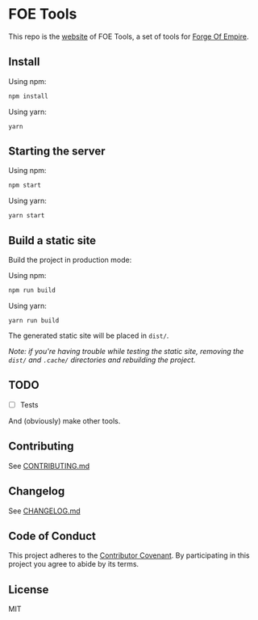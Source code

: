 # FOE Tools

This repo is the [website](https://foe-tools.github.io/) of FOE Tools, a set of tools for [Forge Of Empire](https://forgeofempires.com).

## Install

Using npm:

```bash
npm install
```

Using yarn:

```
yarn
```

## Starting the server

Using npm:

```bash
npm start
```

Using yarn:

```
yarn start
```



## Build a static site
Build the project in production mode:

Using npm:

```bash
npm run build
```

Using yarn:

```
yarn run build
```



The generated static site will be placed in `dist/`.

*Note: if you're having trouble while testing the static site, removing the `dist/` and `.cache/` directories and rebuilding the project.*

## TODO

- [ ] Tests


And (obviously) make other tools.



## Contributing

See [CONTRIBUTING.md](https://github.com/FOE-Tools/FOE-Tools.github.io/blob/dev/CONTRIBUTING.md)



## Changelog

See [CHANGELOG.md](https://github.com/FOE-Tools/FOE-Tools.github.io/blob/dev/CHANGELOG.md)



## Code of Conduct

This project adheres to the [Contributor Covenant](https://www.contributor-covenant.org/). By participating in this project you agree to abide by its terms.



## License

MIT
